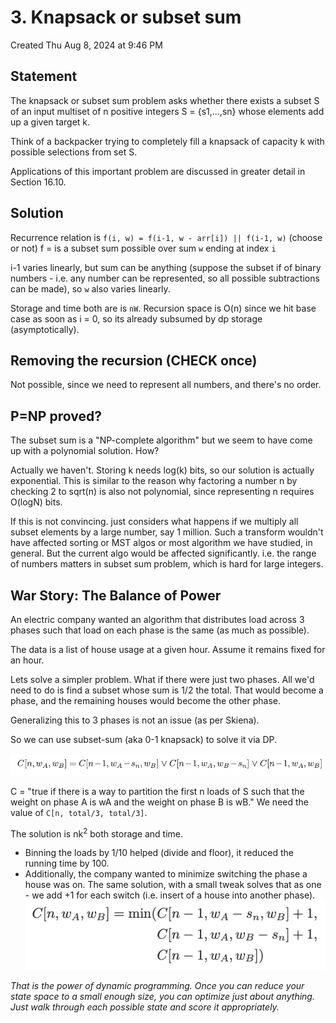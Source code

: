 # 3. Knapsack or subset sum
Created Thu Aug 8, 2024 at 9:46 PM

## Statement
The knapsack or subset sum problem asks whether there exists a subset S of
an input multiset of n positive integers S = {s1,...,sn} whose elements add up
a given target k.

 Think of a backpacker trying to completely fill a knapsack of capacity k with possible selections from set S.

Applications of this important problem are discussed in greater detail in Section 16.10.

## Solution
Recurrence relation is
`f(i, w) = f(i-1, w - arr[i]) || f(i-1, w)` (choose or not)
f = is a subset sum possible over sum `w` ending at index `i`

i-1 varies linearly, but sum can be anything (suppose the subset if of binary numbers - i.e. any number can be represented, so all possible subtractions can be made), so `w` also varies linearly.

Storage and time both are is `nW`. Recursion space is O(n) since we hit base case as soon as i = 0, so its already subsumed by dp storage (asymptotically).

## Removing the recursion (CHECK once)
Not possible, since we need to represent all numbers, and there's no order.

## P=NP proved?
The subset sum is a "NP-complete algorithm" but we seem to have come up with a polynomial solution. How?

Actually we haven't. Storing k needs log(k) bits, so our solution is actually exponential. This is similar to the reason why factoring a number n by checking 2 to sqrt(n) is also not polynomial, since representing n requires O(logN) bits.

If this is not convincing. just considers what happens if we multiply all subset elements by a large number, say 1 million. Such a transform wouldn't have affected sorting or MST algos or most algorithm we have studied, in general. But the current algo would be affected significantly. i.e. the range of numbers matters in subset sum problem, which is hard for large integers.

## War Story: The Balance of Power
An electric company wanted an algorithm that distributes load across 3 phases such that load on each phase is the same (as much as possible).

The data is a list of house usage at a given hour. Assume it remains fixed for an hour.

Lets solve a simpler problem. What if there were just two phases. All we'd need to do is find a subset whose sum is 1/2 the total. That would become a phase, and the remaining houses would become the other phase.

Generalizing this to 3 phases is not an issue (as per Skiena).

So we can use subset-sum (aka 0-1 knapsack) to solve it via DP.

![](../../../../assets/3-Knapsack-or-subset-sum-image-1-51578f53.png)

C = "true if there is a way to partition the first n loads of S such that the weight on phase A is wA and the weight on phase B is wB." We need the value of `C[n, total/3, total/3]`.

The solution is nk<sup>2</sup> both storage and time.

- Binning the loads by 1/10 helped (divide and floor), it reduced the running time by 100.
- Additionally, the company wanted to minimize switching the phase a house was on. The same solution, with a small tweak solves that as one - we add +1 for each switch (i.e. insert of a house into another phase).
  ![](../../../../assets/3-Knapsack-or-subset-sum-image-2-51578f53.png)

*That is the power of dynamic programming. Once you can reduce your state space to a small enough size, you can optimize just about anything. Just walk through each possible state and score it appropriately.*